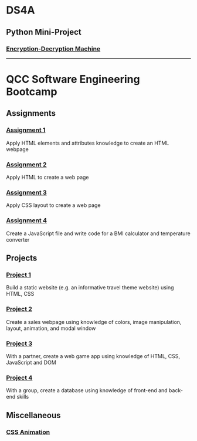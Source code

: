 # DS4A

## Python Mini-Project
### [Encryption-Decryption Machine](https://gist.github.com/perkinsgianni/2edd65f0a164d655068bf0783f013471)

-------

# QCC Software Engineering Bootcamp

## Assignments

### [Assignment 1](https://perkinsgianni.github.io/Assignment1.html)
Apply HTML elements and attributes knowledge to create an HTML webpage

### [Assignment 2](https://perkinsgianni/QCCBootcamp.git/Assignment2.html)
Apply HTML to create a web page

### [Assignment 3](https://perkinsgianni.github.io/Assignment3.html)
Apply CSS layout to create a web page

### [Assignment 4](https://perkinsgianni.github.io/Assignment4.html)
Create a JavaScript file and write code for a BMI calculator and temperature converter

## Projects

### [Project 1](https://perkinsgianni.github.io/Project1/)
Build a static website (e.g. an informative travel theme website) using HTML, CSS

### [Project 2](https://perkinsgianni.github.io/Project2/SalesWebpage.html)
Create a sales webpage using knowledge of colors, image manipulation, layout, animation, and modal window

### [Project 3](https://perkinsgianni.github.io/Project3/project3.html)
With a partner, create a web game app using knowledge of HTML, CSS, JavaScript and DOM

### [Project 4](https://github.com/perkinsgianni/boi#readme)
With a group, create a database using knowledge of front-end and back-end skills

## Miscellaneous

### [CSS Animation](https://perkinsgianni.github.io/CSSanimation.html)
